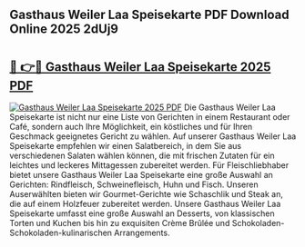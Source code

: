 ## Gasthaus Weiler Laa Speisekarte PDF Download Online 2025 2dUj9

# <h2><a href="http://gcdvqhl.nevu.top/?p=Gasthaus+Weiler+Laa+Speisekarte">🔗 👉🔴 Gasthaus Weiler Laa Speisekarte 2025 PDF</a></h2>

[![Gasthaus Weiler Laa Speisekarte 2025 PDF](https://i.imgur.com/dBaPXMq.png)](http://gcdvqhl.nevu.top/?p=Gasthaus+Weiler+Laa+Speisekarte)
Die Gasthaus Weiler Laa Speisekarte ist nicht nur eine Liste von Gerichten in einem Restaurant oder Café, sondern auch Ihre Möglichkeit, ein köstliches und für Ihren Geschmack geeignetes Gericht zu wählen. Auf unserer Gasthaus Weiler Laa Speisekarte empfehlen wir einen Salatbereich, in dem Sie aus verschiedenen Salaten wählen können, die mit frischen Zutaten für ein leichtes und leckeres Mittagessen zubereitet werden. Für Fleischliebhaber bietet unsere Gasthaus Weiler Laa Speisekarte eine große Auswahl an Gerichten: Rindfleisch, Schweinefleisch, Huhn und Fisch. Unseren Auserwählten bieten wir Gourmet-Gerichte wie Schaschlik und Steak an, die auf einem Holzfeuer zubereitet werden. Unsere Gasthaus Weiler Laa Speisekarte umfasst eine große Auswahl an Desserts, von klassischen Torten und Kuchen bis hin zu exquisiten Crème Brûlée und Schokoladen-Schokoladen-kulinarischen Arrangements.
